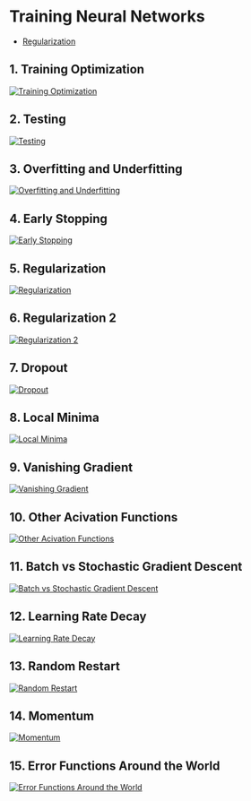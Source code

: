 # Training Neural Networks

 * [Regularization](part5_regularization.py)

## 1. Training Optimization

[![Training Optimization](https://img.youtube.com/vi/UiGKhx9pUYc/0.jpg)](https://www.youtube.com/watch?v=UiGKhx9pUYc)

## 2. Testing

[![Testing](https://img.youtube.com/vi/EeBZpb-PSac/0.jpg)](https://www.youtube.com/watch?v=EeBZpb-PSac)

## 3. Overfitting and Underfitting

[![Overfitting and Underfitting](https://img.youtube.com/vi/xj4PlXMsN-Y/0.jpg)](https://www.youtube.com/watch?v=xj4PlXMsN-Y)

## 4. Early Stopping

[![Early Stopping](https://img.youtube.com/vi/NnS0FJyVcDQ/0.jpg)](https://www.youtube.com/watch?v=NnS0FJyVcDQ)

## 5. Regularization

[![Regularization](https://img.youtube.com/vi/KxROxcRsHL8/0.jpg)](https://www.youtube.com/watch?v=KxROxcRsHL8)

## 6. Regularization 2

[![Regularization 2](https://img.youtube.com/vi/ndYnUrx8xvs/0.jpg)](https://www.youtube.com/watch?v=ndYnUrx8xvs)

## 7. Dropout

[![Dropout](https://img.youtube.com/vi/Ty6K6YiGdBs/0.jpg)](https://www.youtube.com/watch?v=Ty6K6YiGdBs)

## 8. Local Minima

[![Local Minima](https://img.youtube.com/vi/gF_sW_nY-xw/0.jpg)](https://www.youtube.com/watch?v=gF_sW_nY-xw)

## 9. Vanishing Gradient

[![Vanishing Gradient](https://img.youtube.com/vi/W_JJm_5syFw/0.jpg)](https://www.youtube.com/watch?v=W_JJm_5syFw)

## 10. Other Acivation Functions

[![Other Acivation Functions](https://img.youtube.com/vi/kA-1vUt6cvQ/0.jpg)](https://www.youtube.com/watch?v=kA-1vUt6cvQ)

## 11. Batch vs Stochastic Gradient Descent

[![Batch vs Stochastic Gradient Descent](https://img.youtube.com/vi/2p58rVgqsgo/0.jpg)](https://www.youtube.com/watch?v=2p58rVgqsgo)

## 12. Learning Rate Decay

[![Learning Rate Decay](https://img.youtube.com/vi/TwJ8aSZoh2U/0.jpg)](https://www.youtube.com/watch?v=TwJ8aSZoh2U)

## 13. Random Restart

[![Random Restart](https://img.youtube.com/vi/idyBBCzXiqg/0.jpg)](https://www.youtube.com/watch?v=idyBBCzXiqg)

## 14. Momentum

[![Momentum](https://img.youtube.com/vi/r-rYz_PEWC8/0.jpg)](https://www.youtube.com/watch?v=r-rYz_PEWC8)

## 15. Error Functions Around the World

[![Error Functions Around the World](https://img.youtube.com/vi/34AAcTECu2A/0.jpg)](https://www.youtube.com/watch?v=34AAcTECu2A)